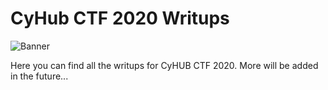 # CyHub CTF 2020 Writups
![Banner](https://ctf.cyhub.am/wp-content/uploads/2020/09/CTF-1.png)

Here you can find all the writups for CyHUB CTF 2020. More will be added in the future... 

